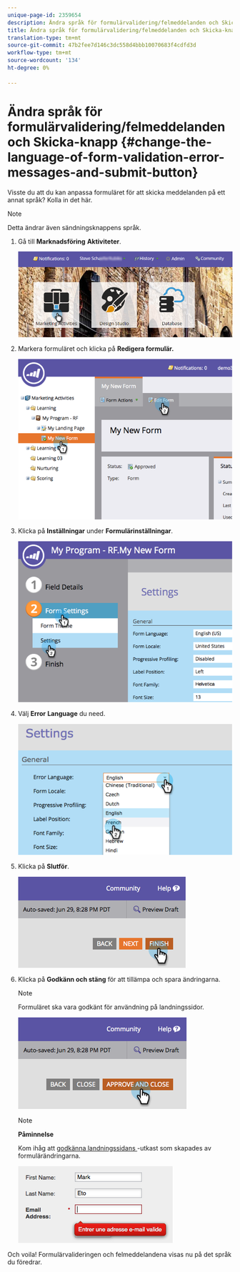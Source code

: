 ```yaml
---
unique-page-id: 2359654
description: Ändra språk för formulärvalidering/felmeddelanden och Skicka-knapp - Marketo Docs - Produktdokumentation
title: Ändra språk för formulärvalidering/felmeddelanden och Skicka-knapp
translation-type: tm+mt
source-git-commit: 47b2fee7d146c3dc558d4bbb10070683f4cdfd3d
workflow-type: tm+mt
source-wordcount: '134'
ht-degree: 0%

---
```



# Ändra språk för formulärvalidering/felmeddelanden och Skicka-knapp {#change-the-language-of-form-validation-error-messages-and-submit-button}

Visste du att du kan anpassa formuläret för att skicka meddelanden på ett annat språk? Kolla in det här.

>[!NOTE]
>
>Detta ändrar även sändningsknappens språk.

1. Gå till **Marknadsföring** **Aktiviteter**.

   ![](assets/login-marketing-activities-6.png)

1. Markera formuläret och klicka på **Redigera formulär.**

   ![](assets/image2014-9-15-12-3a47-3a46.png)

1. Klicka på **Inställningar** under **Formulärinställningar**.

   ![](assets/image2014-9-15-12-3a48-3a5.png)

1. Välj **Error** **Language** du need.

   ![](assets/image2014-9-15-12-3a48-3a26.png)

1. Klicka på **Slutför**.

   ![](assets/image2014-9-15-12-3a48-3a43.png)

1. Klicka på **Godkänn och stäng** för att tillämpa och spara ändringarna.

   >[!NOTE]
   >
   >Formuläret ska vara godkänt för användning på landningssidor.

   ![](assets/image2014-9-15-12-3a49-3a26.png)

   >[!NOTE]
   >
   >**Påminnelse**
   >
   >
   >Kom ihåg att [godkänna landningssidans ](../../../../product-docs/demand-generation/landing-pages/understanding-landing-pages/approve-unapprove-or-delete-a-landing-page.md)-utkast som skapades av formulärändringarna.

   ![](assets/image2014-9-15-12-3a50-3a11.png)

Och voila! Formulärvalideringen och felmeddelandena visas nu på det språk du föredrar.